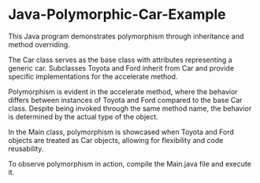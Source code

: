 # Java-Polymorphic-Car-Example
This Java program demonstrates polymorphism through inheritance and method overriding.

The Car class serves as the base class with attributes representing a generic car. Subclasses Toyota and Ford inherit from Car and provide specific implementations for the accelerate method.

Polymorphism is evident in the accelerate method, where the behavior differs between instances of Toyota and Ford compared to the base Car class. Despite being invoked through the same method name, the behavior is determined by the actual type of the object.

In the Main class, polymorphism is showcased when Toyota and Ford objects are treated as Car objects, allowing for flexibility and code reusability.

To observe polymorphism in action, compile the Main.java file and execute it.
